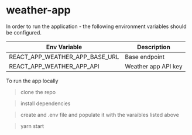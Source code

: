 # weather-app

In order to run the application - the following environment variables should be configured.


| Env Variable | Description  |
|--|--|
| REACT_APP_WEATHER_APP_BASE_URL | Base endpoint |
| REACT_APP_WEATHER_APP_API | Weather app API key  |



To run the app locally
  > clone the repo 

  > install dependencies

  > create and .env file and populate it with the varaibles listed above

  > yarn start
